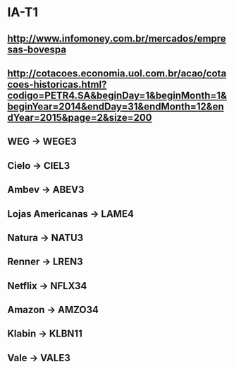 # IA-T1
## http://www.infomoney.com.br/mercados/empresas-bovespa
## http://cotacoes.economia.uol.com.br/acao/cotacoes-historicas.html?codigo=PETR4.SA&beginDay=1&beginMonth=1&beginYear=2014&endDay=31&endMonth=12&endYear=2015&page=2&size=200

## WEG -> WEGE3
## Cielo -> CIEL3
## Ambev -> ABEV3
## Lojas Americanas -> LAME4
## Natura -> NATU3
## Renner -> LREN3
## Netflix -> NFLX34
## Amazon -> AMZO34
## Klabin -> KLBN11
## Vale -> VALE3
